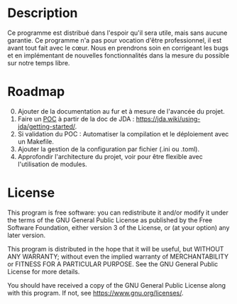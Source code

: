 # Description

Ce programme est distribué dans l'espoir qu'il sera utile, mais sans aucune garantie. Ce programme n'a pas pour vocation d'être professionnel, il est avant tout fait avec le cœur.
Nous en prendrons soin en corrigeant les bugs et en implémentant de nouvelles fonctionnalités dans la mesure du possible sur notre temps libre.

# Roadmap

0. Ajouter de la documentation au fur et à mesure de l'avancée du projet.
1. Faire un [POC](https://fr.wikipedia.org/wiki/Preuve_de_concept) à partir de la doc de JDA : https://jda.wiki/using-jda/getting-started/.
2. Si validation du POC : Automatiser la compilation et le déploiement avec un Makefile.
3. Ajouter la gestion de la configuration par fichier (.ini ou .toml).
4. Approfondir l'architecture du projet, voir pour être flexible avec l'utilisation de modules.

# License
This program is free software: you can redistribute it and/or modify it under the terms of the GNU General Public License as published by the Free Software Foundation, either version 3 of the License, or (at your option) any later version.

This program is distributed in the hope that it will be useful, but WITHOUT ANY WARRANTY; without even the implied warranty of MERCHANTABILITY or FITNESS FOR A PARTICULAR PURPOSE. See the GNU General Public License for more details.

You should have received a copy of the GNU General Public License along with this program. If not, see <https://www.gnu.org/licenses/>.
